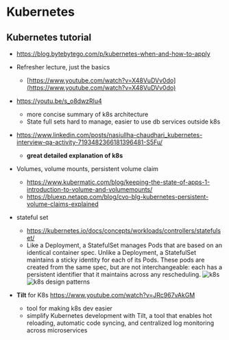 # Kubernetes

## Kubernetes tutorial
- https://blog.bytebytego.com/p/kubernetes-when-and-how-to-apply
- Refresher lecture, just the basics
	- [https://www.youtube.com/watch?v=X48VuDVv0do](https://www.youtube.com/watch?v=X48VuDVv0do)
- https://youtu.be/s_o8dwzRlu4
	- more concise summary of k8s architecture
	- State full sets hard to manage, easier to use db services outside k8s
- https://www.linkedin.com/posts/nasiullha-chaudhari_kubernetes-interview-qa-activity-7193482366181396481-S5Fu/
	- ****great detailed explanation of k8s****
- Volumes, volume mounts, persistent volume claim
	- https://www.kubermatic.com/blog/keeping-the-state-of-apps-1-introduction-to-volume-and-volumemounts/
	- https://bluexp.netapp.com/blog/cvo-blg-kubernetes-persistent-volume-claims-explained
- stateful set
	- https://kubernetes.io/docs/concepts/workloads/controllers/statefulset/
 	- Like a Deployment, a StatefulSet manages Pods that are based on an identical container spec. Unlike a Deployment, a StatefulSet maintains a sticky identity for each of its Pods. These pods are created from the same spec, but are not interchangeable: each has a persistent identifier that it maintains across any rescheduling. 
![k8s](https://github.com/huang-pan/modern-data-stack-2023/assets/10567714/f932b21f-e33f-45d3-811a-0df5e3d610bb)
![k8s design patterns](https://github.com/user-attachments/assets/c5683ab0-7eba-41d0-b409-1527898b9805)

- ****Tilt**** for K8s https://www.youtube.com/watch?v=JRc967vAkGM
	- tool for making k8s dev easier
 	- simplify Kubernetes development with Tilt, a tool that enables hot reloading, automatic code syncing, and centralized log monitoring across microservices
